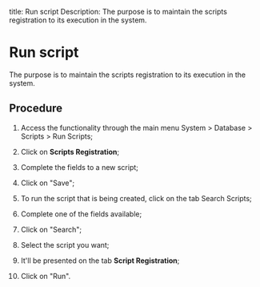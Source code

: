 title: Run script
Description: The purpose is to maintain the scripts registration to its execution in the system.
# Run script

The purpose is to maintain the scripts registration to its execution in the system.

Procedure
-------------

1.  Access the functionality through the main menu System \> Database \> Scripts
    \> Run Scripts;

2.  Click on **Scripts Registration**;

3.  Complete the fields to a new script;

4.  Click on "Save";

5.  To run the script that is being created, click on the tab Search Scripts;

6.  Complete one of the fields available;

7.  Click on "Search";

8.  Select the script you want;

9.  It'll be presented on the tab **Script Registration**;

10. Click on "Run".

<!-- !!! tip "About"

    <b>Product/Version:</b> CITSmart | 9.00 &nbsp;&nbsp;
    <b>Updated:</b>01/10/2021 – Larissa Lourenço

